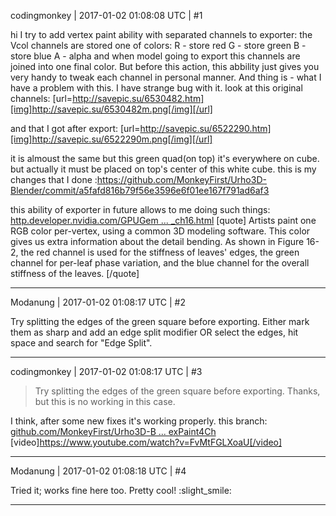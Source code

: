 codingmonkey | 2017-01-02 01:08:08 UTC | #1

hi
I try to add vertex paint ability with separated channels to exporter:
the Vcol channels are stored one of colors:
R - store red
G - store green
B - store blue
A - alpha
and when model going to export this channels are joined into one final color.
But before this action, this abbility just gives you very handy to tweak each channel in personal manner.
And thing is - what I have a problem with this. I have strange bug with it.
look at this original channels:
[url=http://savepic.su/6530482.htm][img]http://savepic.su/6530482m.png[/img][/url]

and that I got after export:
[url=http://savepic.su/6522290.htm][img]http://savepic.su/6522290m.png[/img][/url]

it is almoust the same but this green quad(on top) it's everywhere on cube. but actually it must be placed on top's center of this white cube.
this is my changes that I done :https://github.com/MonkeyFirst/Urho3D-Blender/commit/a5fafd816b79f56e3596e6f01ee167f791ad6af3

this ability of exporter in future allows to me doing such things: [http.developer.nvidia.com/GPUGem ... _ch16.html](http://http.developer.nvidia.com/GPUGems3/gpugems3_ch16.html)
[quote]
Artists paint one RGB color per-vertex, using a common 3D modeling software. This color gives us extra information about the detail bending. As shown in Figure 16-2, the red channel is used for the stiffness of leaves' edges, the green channel for per-leaf phase variation, and the blue channel for the overall stiffness of the leaves.
[/quote]

-------------------------

Modanung | 2017-01-02 01:08:17 UTC | #2

Try splitting the edges of the green square before exporting.
Either mark them as sharp and add an edge split modifier OR select the edges, hit space and search for "Edge Split".

-------------------------

codingmonkey | 2017-01-02 01:08:17 UTC | #3

>Try splitting the edges of the green square before exporting.
Thanks, but this is no working in this case.

I think, after some new fixes it's working properly.
this branch: [github.com/MonkeyFirst/Urho3D-B ... exPaint4Ch](https://github.com/MonkeyFirst/Urho3D-Blender/tree/VertexPaint4Ch)
[video]https://www.youtube.com/watch?v=FvMtFGLXoaU[/video]

-------------------------

Modanung | 2017-01-02 01:08:18 UTC | #4

Tried it; works fine here too. Pretty cool!  :slight_smile:

-------------------------


